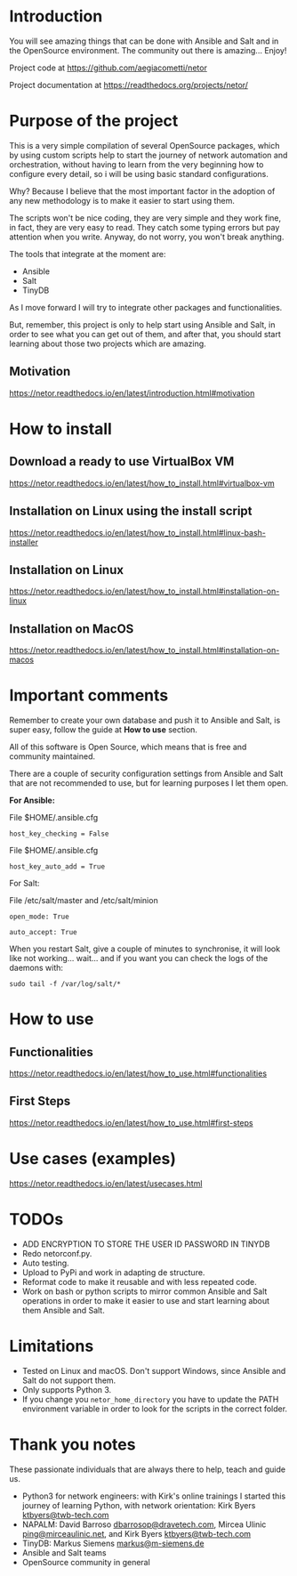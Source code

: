 # Introduction

You will see amazing things that can be done with Ansible and Salt and in the OpenSource
environment. The community out there is amazing... Enjoy!

Project code at <https://github.com/aegiacometti/netor>

Project documentation at <https://readthedocs.org/projects/netor/>


# Purpose of the project

This is a very simple compilation of several OpenSource packages, which
by using custom scripts help to start the journey of network
automation and orchestration, without having to learn from the very
beginning how to configure every detail, so i will be using basic standard
configurations.

Why? Because I believe that the most important factor in the adoption of
any new methodology is to make it easier to start using them.

The scripts won't be nice coding, they are very simple and they work fine,
in fact, they are very easy to read. They catch some typing errors but
pay attention when you write. Anyway, do not worry, you won't break
anything.

The tools that integrate at the moment are:

  - Ansible
  - Salt
  - TinyDB

As I move forward I will try to integrate other packages and
functionalities.

But, remember, this project is only to help start using Ansible and
Salt, in order to see what you can get out of them, and after that,
you should start learning about those two projects which are amazing.


## Motivation

https://netor.readthedocs.io/en/latest/introduction.html#motivation


# How to install

## Download a ready to use VirtualBox VM

https://netor.readthedocs.io/en/latest/how_to_install.html#virtualbox-vm


## Installation on Linux using the install script

https://netor.readthedocs.io/en/latest/how_to_install.html#linux-bash-installer


## Installation on Linux

https://netor.readthedocs.io/en/latest/how_to_install.html#installation-on-linux


## Installation on MacOS

https://netor.readthedocs.io/en/latest/how_to_install.html#installation-on-macos


# Important comments

Remember to create your own database and push it to Ansible and Salt, is super easy, follow the guide at **How to use** section.

All of this software is Open Source, which means that is free and community maintained.

There are a couple of security configuration settings from Ansible and Salt that are not recommended
to use, but for learning purposes I let them open.

**For Ansible:**

File $HOME/.ansible.cfg

``host_key_checking = False``

File $HOME/.ansible.cfg

``host_key_auto_add = True``


For Salt:

File /etc/salt/master and /etc/salt/minion

``open_mode: True``

``auto_accept: True``


When you restart Salt, give a couple of minutes to synchronise, it will
look like not working... wait... and if you want you can check the logs of the
daemons with:

``sudo tail -f /var/log/salt/*``


# How to use

## Functionalities

https://netor.readthedocs.io/en/latest/how_to_use.html#functionalities


## First Steps

https://netor.readthedocs.io/en/latest/how_to_use.html#first-steps


# Use cases (examples)

https://netor.readthedocs.io/en/latest/usecases.html


# TODOs

  - ADD ENCRYPTION TO STORE THE USER ID PASSWORD IN TINYDB
  - Redo netorconf.py.
  - Auto testing.
  - Upload to PyPi and work in adapting de structure.
  - Reformat code to make it reusable and with less repeated code.
  - Work on bash or python scripts to mirror common Ansible and
    Salt operations in order to make it easier to use and start
    learning about them Ansible and Salt.


# Limitations

  - Tested on Linux and macOS. Don't support Windows, since Ansible and
    Salt do not support them.
  - Only supports Python 3.
  - If you change you `netor_home_directory` you have to update the PATH
environment variable in order to look for the scripts in the correct
folder.


# Thank you notes

These passionate individuals that are always there to help, teach and
guide us.

  - Python3 for network engineers: with Kirk's online trainings I started this journey of 
    learning Python, with network orientation: Kirk Byers <ktbyers@twb-tech.com>
  - NAPALM: David Barroso <dbarrosop@dravetech.com>, Mircea Ulinic
    <ping@mirceaulinic.net>, and Kirk Byers <ktbyers@twb-tech.com>
  - TinyDB: Markus Siemens <markus@m-siemens.de>
  - Ansible and Salt teams
  - OpenSource community in general
  